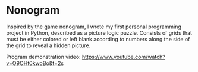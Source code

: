 # Nonogram


Inspired by the game nonogram, I wrote my first personal programming project in Python, described as a picture logic puzzle. 
Consists of grids that must be either colored or left blank according to numbers along the side of the grid to reveal a hidden picture. 

Program demonstration video: https://www.youtube.com/watch?v=O9OHt0kwoBo&t=2s 
